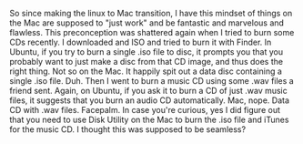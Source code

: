 So since making the linux to Mac transition, I have this mindset of things on the Mac are supposed to "just work" and be fantastic and marvelous and flawless. This preconception was shattered again when I tried to burn some CDs recently. I downloaded and ISO and tried to burn it with Finder. In Ubuntu, if you try to burn a single .iso file to disc, it prompts you that you probably want to just make a disc from that CD image, and thus does the right thing. Not so on the Mac. It happily spit out a data disc containing a single .iso file. Duh. Then I went to burn a music CD using some .wav files a friend sent. Again, on Ubuntu, if you ask it to burn a CD of just .wav music files, it suggests that you burn an audio CD automatically. Mac, nope. Data CD with .wav files. Facepalm. In case you're curious, yes I did figure out that you need to use Disk Utility on the Mac to burn the .iso file and iTunes for the music CD. I thought this was supposed to be seamless?